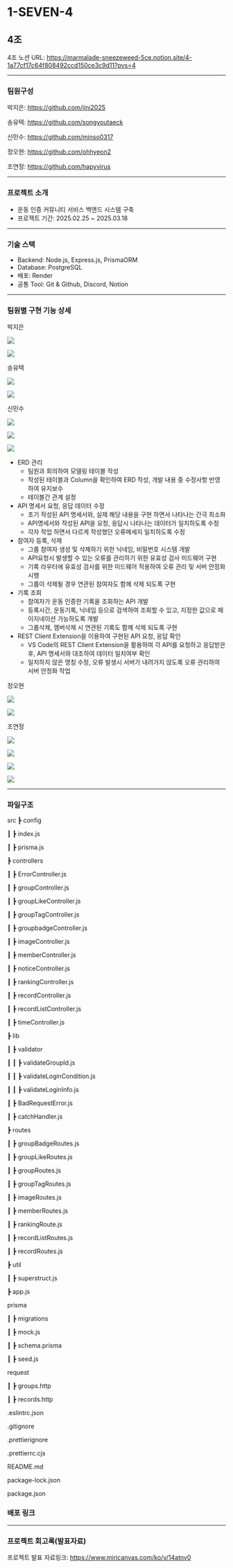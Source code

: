 # 1-SEVEN-4

## 4조

4조 노션 URL: https://marmalade-sneezeweed-5ce.notion.site/4-1a77cf17c64f808492ccd150ce3c9d11?pvs=4

---

### 팀원구성

박지은: https://github.com/jini2025

송유택: https://github.com/songyoutaeck

신민수: https://github.com/minso0317

정오현: https://github.com/ohhyeon2

조연정: https://github.com/hapyvirus

---

### 프로젝트 소개

- 운동 인증 커뮤니티 서비스 백엔드 시스템 구축
- 프로젝트 기간: 2025.02.25 ~ 2025.03.18

---

### 기술 스택

- Backend: Node.js, Express.js, PrismaORM
- Database: PostgreSQL
- 배포: Render
- 공통 Tool: Git & Github, Discord, Notion

---

### 팀원별 구현 기능 상세

박지은

![](https://velog.velcdn.com/images/shinminsoo317/post/aa03f20e-aad0-47b8-82e3-4e6cff83c1f9/image.png)

![](https://velog.velcdn.com/images/shinminsoo317/post/7545fa2d-ad9b-4e73-bf12-969c6412ac35/image.png)

송유택

![](https://velog.velcdn.com/images/shinminsoo317/post/aaed23fa-bc22-442f-b50b-a2efa233c7fa/image.png)

![](https://velog.velcdn.com/images/shinminsoo317/post/d025cf7b-f350-473c-84c2-a07885636a8b/image.png)

신민수

![](https://velog.velcdn.com/images/shinminsoo317/post/27092d40-9350-4280-961e-f9f19e68634a/image.png)

![](https://velog.velcdn.com/images/shinminsoo317/post/d1f944d9-53b7-49cd-8520-7d67521a9aa1/image.png)

![](https://velog.velcdn.com/images/shinminsoo317/post/9e7599d9-85e0-4f46-915d-271145f51baf/image.png)

- ERD 관리
  - 팀원과 회의하여 모델링 테이블 작성
  - 작성된 테이블과 Column을 확인하여 ERD 작성, 개발 내용 중 수정사항 반영하여 유지보수
  - 테이블간 관계 설정
- API 명세서 요청, 응답 데이터 수정
  - 초기 작성된 API 명세서와, 실제 해당 내용을 구현 하면서 나타나는 간극 최소화
  - API명세서와 작성된 API을 요청, 응답시 나타나는 데이터가 일치하도록 수정
  - 각자 작업 하면서 다르게 작성했던 오류메세지 일치하도록 수정
- 참여자 등록, 삭제
  - 그룹 참여자 생성 및 삭제하기 위한 닉네임, 비밀번호 시스템 개발
  - API요청시 발생할 수 있는 오류를 관리하기 위한 유효성 검사 미드웨어 구현
  - 기록 라우터에 유효성 검사를 위한 미드웨어 적용하여 오류 관리 및 서버 안정화 시행
  - 그룹이 삭제될 경우 연관된 참여자도 함께 삭제 되도록 구현
- 기록 조회
  - 참여자가 운동 인증한 기록을 조회하는 API 개발
  - 등록시간, 운동기록, 닉네임 등으로 검색하여 조회할 수 있고, 지정한 값으로 페이지네이션 가능하도록 개발
  - 그룹삭제, 멤버삭제 시 연관된 기록도 함께 삭제 되도록 구현
- REST Client Extension을 이용하여 구현된 API 요청, 응답 확인
  - VS Code의 REST Client Extension을 활용하여 각 API를 요청하고 응답받은 후, API 명세서와 대조하여 데이터 일치여부 확인
  - 일치하지 않은 명칭 수정, 오류 발생시 서버가 내려가지 않도록 오류 관리하여 서버 안정화 작업

정오현

![](https://velog.velcdn.com/images/shinminsoo317/post/0782b748-1b27-42f0-af85-30a41e5a7731/image.png)

![](https://velog.velcdn.com/images/shinminsoo317/post/cb9468d6-f494-4428-804a-3ec14442faf4/image.png)

조연정

![](https://velog.velcdn.com/images/shinminsoo317/post/a7144e46-516c-4be9-8bce-ddbf26186d17/image.png)

![](https://velog.velcdn.com/images/shinminsoo317/post/a9bc4893-ffa2-471c-9fd2-5cb23d479a54/image.png)

![](https://velog.velcdn.com/images/shinminsoo317/post/c159e0ea-d2ed-4d95-b270-7ba4e792a48b/image.png)

![](https://velog.velcdn.com/images/shinminsoo317/post/a74cfbf3-4b90-45b2-ac2b-56ced23478a2/image.png)

---

### 파일구조

src ┣ config

┃ ┣ index.js

┃ ┣ prisma.js

┣ controllers

┃ ┣ ErrorController.js

┃ ┣ groupController.js

┃ ┣ groupLikeController.js

┃ ┣ groupTagController.js

┃ ┣ groupbadgeController.js

┃ ┣ imageController.js

┃ ┣ memberController.js

┃ ┣ noticeController.js

┃ ┣ rankingController.js

┃ ┣ recordController.js

┃ ┣ recordListController.js

┃ ┣ timeController.js

┣ lib

┃ ┣ validator

┃ ┃ ┣ validateGroupId.js

┃ ┃ ┣ validateLoginCondition.js

┃ ┃ ┣ validateLoginInfo.js

┃ ┣ BadRequestError.js

┃ ┣ catchHandler.js

┣ routes

┃ ┣ groupBadgeRoutes.js

┃ ┣ groupLikeRoutes.js

┃ ┣ groupRoutes.js

┃ ┣ groupTagRoutes.js

┃ ┣ imageRoutes.js

┃ ┣ memberRoutes.js

┃ ┣ rankingRoute.js

┃ ┣ recordListRoutes.js

┃ ┣ recordRoutes.js

┣ util

┃ ┣ superstruct.js

┣ app.js

prisma

┃ ┣ migrations

┃ ┣ mock.js

┃ ┣ schema.prisma

┃ ┣ seed.js

request

┃ ┣ groups.http

┃ ┣ records.http

.eslintrc.json

.gitignore

.prettierignore

.prettierrc.cjs

README.md

package-lock.json

package.json

### 배포 링크

---

### 프로젝트 회고록(발표자료)

프로젝트 발표 자료링크: https://www.miricanvas.com/ko/v/14atnv0
